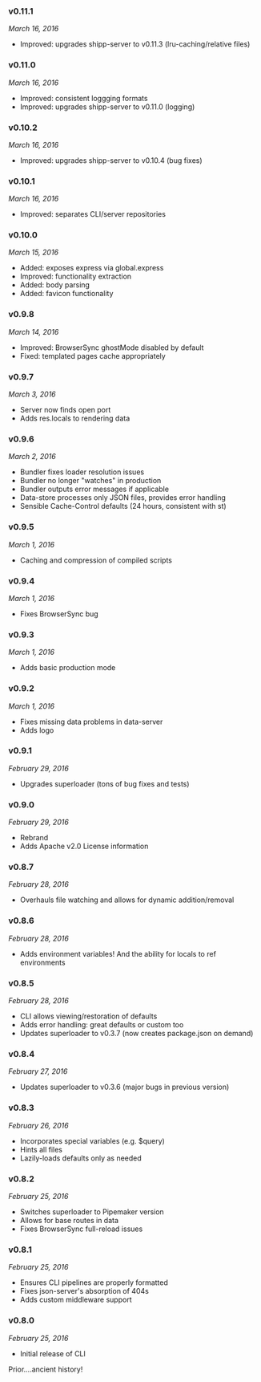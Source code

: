 ### v0.11.1
*March 16, 2016*
* Improved: upgrades shipp-server to v0.11.3 (lru-caching/relative files)

### v0.11.0
*March 16, 2016*
* Improved: consistent loggging formats
* Improved: upgrades shipp-server to v0.11.0 (logging)

### v0.10.2
*March 16, 2016*
* Improved: upgrades shipp-server to v0.10.4 (bug fixes)

### v0.10.1
*March 16, 2016*
* Improved: separates CLI/server repositories

### v0.10.0
*March 15, 2016*
* Added: exposes express via global.express
* Improved: functionality extraction
* Added: body parsing
* Added: favicon functionality

### v0.9.8
*March 14, 2016*
* Improved: BrowserSync ghostMode disabled by default
* Fixed: templated pages cache appropriately

### v0.9.7
*March 3, 2016*
* Server now finds open port
* Adds res.locals to rendering data

### v0.9.6
*March 2, 2016*
* Bundler fixes loader resolution issues
* Bundler no longer "watches" in production
* Bundler outputs error messages if applicable
* Data-store processes only JSON files, provides error handling
* Sensible Cache-Control defaults (24 hours, consistent with st)

### v0.9.5
*March 1, 2016*
* Caching and compression of compiled scripts

### v0.9.4
*March 1, 2016*
* Fixes BrowserSync bug

### v0.9.3
*March 1, 2016*
* Adds basic production mode

### v0.9.2
*March 1, 2016*
* Fixes missing data problems in data-server
* Adds logo

### v0.9.1
*February 29, 2016*
* Upgrades superloader (tons of bug fixes and tests)

### v0.9.0
*February 29, 2016*
* Rebrand
* Adds Apache v2.0 License information

### v0.8.7
*February 28, 2016*
* Overhauls file watching and allows for dynamic addition/removal

### v0.8.6
*February 28, 2016*
* Adds environment variables! And the ability for locals to ref environments

### v0.8.5
*February 28, 2016*
* CLI allows viewing/restoration of defaults
* Adds error handling: great defaults or custom too
* Updates superloader to v0.3.7 (now creates package.json on demand)

### v0.8.4
*February 27, 2016*
* Updates superloader to v0.3.6 (major bugs in previous version)

### v0.8.3
*February 26, 2016*
* Incorporates special variables (e.g. $query)
* Hints all files
* Lazily-loads defaults only as needed

### v0.8.2
*February 25, 2016*
* Switches superloader to Pipemaker version
* Allows for base routes in data
* Fixes BrowserSync full-reload issues

### v0.8.1
*February 25, 2016*
* Ensures CLI pipelines are properly formatted
* Fixes json-server's absorption of 404s
* Adds custom middleware support

### v0.8.0
*February 25, 2016*
* Initial release of CLI

Prior....ancient history!
